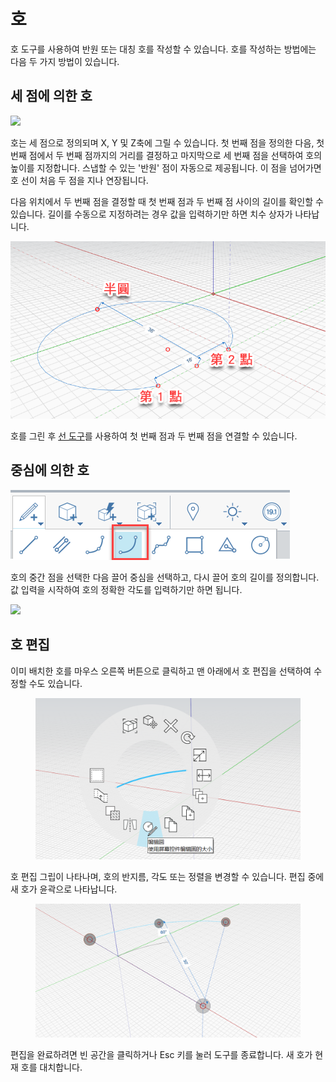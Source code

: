 # 호 

호 도구를 사용하여 반원 또는 대칭 호를 작성할 수 있습니다. 호를 작성하는 방법에는 다음 두 가지 방법이 있습니다.

## 세 점에 의한 호

![](../.gitbook/assets/arc\_three\_pts.png)

호는 세 점으로 정의되며 X, Y 및 Z축에 그릴 수 있습니다. 첫 번째 점을 정의한 다음, 첫 번째 점에서 두 번째 점까지의 거리를 결정하고 마지막으로 세 번째 점을 선택하여 호의 높이를 지정합니다. 스냅할 수 있는 '반원' 점이 자동으로 제공됩니다. 이 점을 넘어가면 호 선이 처음 두 점을 지나 연장됩니다.

다음 위치에서 두 번째 점을 결정할 때 첫 번째 점과 두 번째 점 사이의 길이를 확인할 수 있습니다. 길이를 수동으로 지정하려는 경우 값을 입력하기만 하면 치수 상자가 나타납니다.

![](../.gitbook/assets/arc-by-three-pts.png)

호를 그린 후 [선 도구](line-tool.md)를 사용하여 첫 번째 점과 두 번째 점을 연결할 수 있습니다.

## 중심에 의한 호

![](<../.gitbook/assets/arc-by-center (1).png>)

호의 중간 점을 선택한 다음 끌어 중심을 선택하고, 다시 끌어 호의 길이를 정의합니다. 값 입력을 시작하여 호의 정확한 각도를 입력하기만 하면 됩니다.

![](../.gitbook/assets/arc\_circle\_demo.gif)

## 호 편집

이미 배치한 호를 마우스 오른쪽 버튼으로 클릭하고 맨 아래에서 호 편집을 선택하여 수정할 수도 있습니다.

<figure><img src="../.gitbook/assets/image (12).png" alt=""><figcaption></figcaption></figure>

호 편집 그립이 나타나며, 호의 반지름, 각도 또는 정렬을 변경할 수 있습니다. 편집 중에 새 호가 윤곽으로 나타납니다.

<figure><img src="../.gitbook/assets/image (11).png" alt=""><figcaption></figcaption></figure>

편집을 완료하려면 빈 공간을 클릭하거나 Esc 키를 눌러 도구를 종료합니다. 새 호가 현재 호를 대치합니다.
